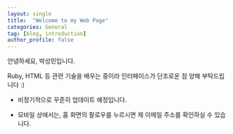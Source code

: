 ```yaml
---
layout: single
title:  "Welcome to my Web Page"
categories: General
tag: [blog, introduction]
author_profile: false
---
```


안녕하세요, 박성민입니다. 

Ruby, HTML 등 관련 기술을 배우는 중이라 인터페이스가 단조로운 점 양해 부탁드립니다 :)

* 비정기적으로 꾸준히 업데이트 예정입니다.

+ 모바일 상에서는, 홈 화면의 팔로우를 누르시면 제 이메일 주소를 확인하실 수 있습니다.
